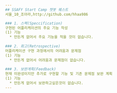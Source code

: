 ```yaml
---
## SSAFY Start Camp 챗봇 퀘스트
서울_10_조아라,http://github.com/hhaa986

### 1. 스펙(Speccification)
구현된 어플리케이션의 주요 기능 작성
(1) 기능
  * 만든게 없어서 주요 기능을 적을 것이 없습니다.
  
### 2. 회고(Retrospective)
어플리케이션 구현 과정에서의 어려움과 문제점
(1) 기능
  * 만든게 없어서 어려움과 문제점이 없습니다.
  
### 3. 보완계획(Feedback)
현재 미완성이지만 추가로 구현할 기능 및 기존 문제점 보완 계획
(1) 기능
  * 만든게 없어서 보완하고싶은것이 없습니다.
---
```

